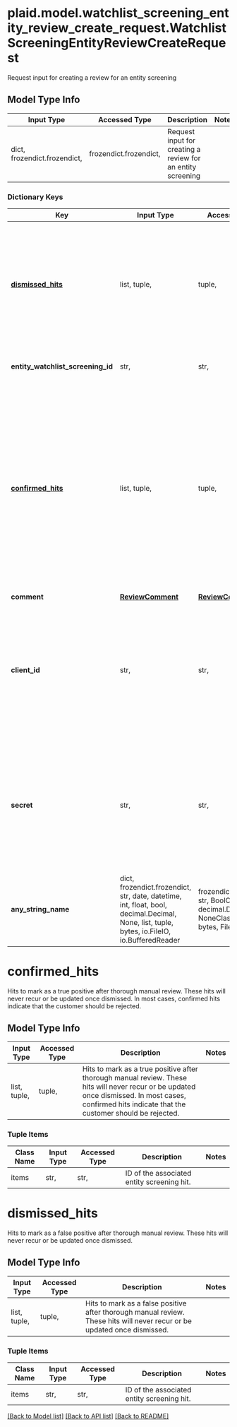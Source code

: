 # plaid.model.watchlist_screening_entity_review_create_request.WatchlistScreeningEntityReviewCreateRequest

Request input for creating a review for an entity screening

## Model Type Info
Input Type | Accessed Type | Description | Notes
------------ | ------------- | ------------- | -------------
dict, frozendict.frozendict,  | frozendict.frozendict,  | Request input for creating a review for an entity screening | 

### Dictionary Keys
Key | Input Type | Accessed Type | Description | Notes
------------ | ------------- | ------------- | ------------- | -------------
**[dismissed_hits](#dismissed_hits)** | list, tuple,  | tuple,  | Hits to mark as a false positive after thorough manual review. These hits will never recur or be updated once dismissed. | 
**entity_watchlist_screening_id** | str,  | str,  | ID of the associated entity screening. | 
**[confirmed_hits](#confirmed_hits)** | list, tuple,  | tuple,  | Hits to mark as a true positive after thorough manual review. These hits will never recur or be updated once dismissed. In most cases, confirmed hits indicate that the customer should be rejected. | 
**comment** | [**ReviewComment**](ReviewComment.md) | [**ReviewComment**](ReviewComment.md) |  | [optional] 
**client_id** | str,  | str,  | Your Plaid API &#x60;client_id&#x60;. The &#x60;client_id&#x60; is required and may be provided either in the &#x60;PLAID-CLIENT-ID&#x60; header or as part of a request body. | [optional] 
**secret** | str,  | str,  | Your Plaid API &#x60;secret&#x60;. The &#x60;secret&#x60; is required and may be provided either in the &#x60;PLAID-SECRET&#x60; header or as part of a request body. | [optional] 
**any_string_name** | dict, frozendict.frozendict, str, date, datetime, int, float, bool, decimal.Decimal, None, list, tuple, bytes, io.FileIO, io.BufferedReader | frozendict.frozendict, str, BoolClass, decimal.Decimal, NoneClass, tuple, bytes, FileIO | any string name can be used but the value must be the correct type | [optional]

# confirmed_hits

Hits to mark as a true positive after thorough manual review. These hits will never recur or be updated once dismissed. In most cases, confirmed hits indicate that the customer should be rejected.

## Model Type Info
Input Type | Accessed Type | Description | Notes
------------ | ------------- | ------------- | -------------
list, tuple,  | tuple,  | Hits to mark as a true positive after thorough manual review. These hits will never recur or be updated once dismissed. In most cases, confirmed hits indicate that the customer should be rejected. | 

### Tuple Items
Class Name | Input Type | Accessed Type | Description | Notes
------------- | ------------- | ------------- | ------------- | -------------
items | str,  | str,  | ID of the associated entity screening hit. | 

# dismissed_hits

Hits to mark as a false positive after thorough manual review. These hits will never recur or be updated once dismissed.

## Model Type Info
Input Type | Accessed Type | Description | Notes
------------ | ------------- | ------------- | -------------
list, tuple,  | tuple,  | Hits to mark as a false positive after thorough manual review. These hits will never recur or be updated once dismissed. | 

### Tuple Items
Class Name | Input Type | Accessed Type | Description | Notes
------------- | ------------- | ------------- | ------------- | -------------
items | str,  | str,  | ID of the associated entity screening hit. | 

[[Back to Model list]](../../README.md#documentation-for-models) [[Back to API list]](../../README.md#documentation-for-api-endpoints) [[Back to README]](../../README.md)

